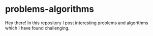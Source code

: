 # problems-algorithms

Hey there!
In this repository I post interesting problems and algorithms which I have found challenging.
